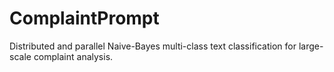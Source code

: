 # ComplaintPrompt
Distributed and parallel Naive-Bayes multi-class text classification for large-scale
complaint analysis.
